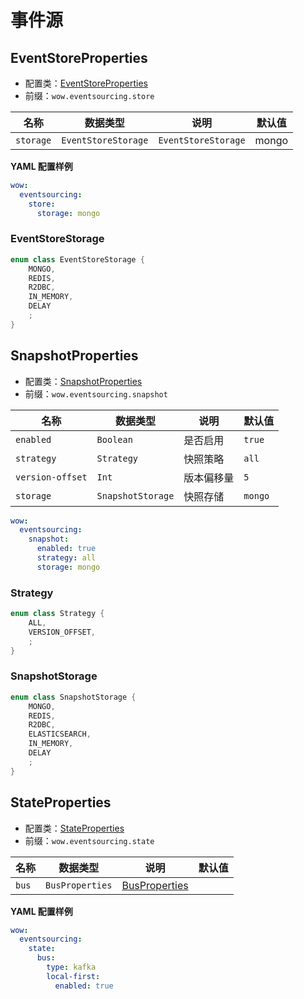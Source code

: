 # 事件源

## EventStoreProperties

- 配置类：[EventStoreProperties](https://github.com/Ahoo-Wang/Wow/blob/main/wow-spring-boot-starter/src/main/kotlin/me/ahoo/wow/spring/boot/starter/eventsourcing/store/EventStoreProperties.kt)
- 前缀：`wow.eventsourcing.store`

| 名称        | 数据类型                | 说明                  | 默认值   |
|-----------|---------------------|---------------------|-------|
| `storage` | `EventStoreStorage` | `EventStoreStorage` | mongo |

**YAML 配置样例**

```yaml
wow:
  eventsourcing:
    store:
      storage: mongo
```

### EventStoreStorage

```kotlin
enum class EventStoreStorage {
    MONGO,
    REDIS,
    R2DBC,
    IN_MEMORY,
    DELAY
    ;
}
```

## SnapshotProperties

- 配置类：[SnapshotProperties](https://github.com/Ahoo-Wang/Wow/blob/main/wow-spring-boot-starter/src/main/kotlin/me/ahoo/wow/spring/boot/starter/eventsourcing/snapshot/SnapshotProperties.kt)
- 前缀：`wow.eventsourcing.snapshot`

| 名称               | 数据类型              | 说明    | 默认值     |
|------------------|-------------------|-------|---------|
| `enabled`        | `Boolean`         | 是否启用  | `true`  |
| `strategy`       | `Strategy`        | 快照策略  | `all`   |
| `version-offset` | `Int`             | 版本偏移量 | `5`     |
| `storage`        | `SnapshotStorage` | 快照存储  | `mongo` |

```yaml
wow:
  eventsourcing:
    snapshot:
      enabled: true
      strategy: all
      storage: mongo
```

### Strategy

```kotlin
enum class Strategy {
    ALL,
    VERSION_OFFSET,
    ;
}
```

### SnapshotStorage

```kotlin
enum class SnapshotStorage {
    MONGO,
    REDIS,
    R2DBC,
    ELASTICSEARCH,
    IN_MEMORY,
    DELAY
    ;
}
```

## StateProperties

- 配置类：[StateProperties](https://github.com/Ahoo-Wang/Wow/blob/main/wow-spring-boot-starter/src/main/kotlin/me/ahoo/wow/spring/boot/starter/eventsourcing/state/StateProperties.kt)
- 前缀：`wow.eventsourcing.state`

| 名称            | 数据类型                    | 说明                                     | 默认值 |
|---------------|-------------------------|----------------------------------------|-----|
| `bus`         | `BusProperties`         | [BusProperties](./basic#busproperties) |     |

**YAML 配置样例**

```yaml
wow:
  eventsourcing:
    state:
      bus:
        type: kafka
        local-first:
          enabled: true
```